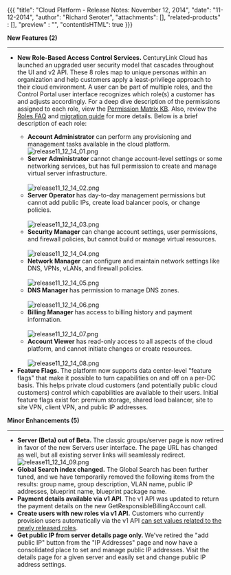 {{{
  "title": "Cloud Platform - Release Notes: November 12, 2014",
  "date": "11-12-2014",
  "author": "Richard Seroter",
  "attachments": [],
  "related-products" : [],
  "preview" : "",
  "contentIsHTML": true
}}}

<p><strong>New Features (2)</strong>
</p>
<div>
  <hr />
</div>
<ul>
  <li><strong>New Role-Based Access Control Services.&nbsp;</strong>CenturyLink Cloud has launched an upgraded user security model that cascades throughout the UI and v2 API. These 8 roles map to unique personas within an organization and help customers apply
    a least-privilege approach to their cloud environment. A user can be part of multiple roles, and the Control Portal user interface recognizes which role(s) a customer has and adjusts accordingly. For a deep dive description of the permissions assigned
    to each role, view the <a href="https://t3n.zendesk.com/entries/57974910-Role-Permissions-Matrix" target="_blank">Permission Matrix KB</a>. Also, review the <a href="https://t3n.zendesk.com/entries/57600424-Roles-FAQ" target="_blank">Roles FAQ</a>    and <a href="https://t3n.zendesk.com/entries/58057670-Roles-Migration-Guide" target="_blank">migration guide</a> for more details. Below is a brief description of each role:</li>
  <ul>
    <li><strong>Account Administrator</strong> can perform any provisioning and management tasks available in the cloud platform.&nbsp;
      <br /><img src="https://t3n.zendesk.com/attachments/token/Iqi4kDC1ck7t58vqxpyIbyLWZ/?name=release11_12_14_01.png" alt="release11_12_14_01.png" />
    </li>
    <li><strong>Server Administrator&nbsp;</strong>cannot change account-level settings or some networking services, but has full permission to create and manage virtual server infrastructure.
      <br />
      <br /><img src="https://t3n.zendesk.com/attachments/token/BfrBnp8b7mspElMu2KpH4eO3s/?name=release11_12_14_02.png" alt="release11_12_14_02.png" />
    </li>
    <li><strong>Server Operator&nbsp;</strong>has day-to-day management permissions but cannot add public IPs, create load balancer pools, or change policies.
      <br />
      <br /><img src="https://t3n.zendesk.com/attachments/token/4diaEtJJAEPMHGUOVjlXfwbo2/?name=release11_12_14_03.png" alt="release11_12_14_03.png" />
    </li>
    <li><strong>Security Manager&nbsp;</strong>can change account settings, user permissions, and firewall policies, but cannot build or manage virtual resources.
      <br />
      <br /><img src="https://t3n.zendesk.com/attachments/token/jJoPB2EKkWwGQmTJ6Yf7aFJA9/?name=release11_12_14_04.png" alt="release11_12_14_04.png" />
    </li>
    <li><strong>Network Manager&nbsp;</strong>can configure and maintain network settings like DNS, VPNs, vLANs, and firewall policies.
      <br />
      <br /><img src="https://t3n.zendesk.com/attachments/token/OIXO59C9nMnLU12xicqjv875D/?name=release11_12_14_05.png" alt="release11_12_14_05.png" />
    </li>
    <li><strong>DNS Manager&nbsp;</strong>has permission to manage DNS zones.
      <br />
      <br /><img src="https://t3n.zendesk.com/attachments/token/xQZwASi8HmkTENYFKYsqk6ZiT/?name=release11_12_14_06.png" alt="release11_12_14_06.png" />
    </li>
    <li><strong>Billing Manager&nbsp;</strong>has access to billing history and payment information.
      <br />
      <br /><img src="https://t3n.zendesk.com/attachments/token/ss81Dp3Spg6XGVY9P3cnO3E96/?name=release11_12_14_07.png" alt="release11_12_14_07.png" />
    </li>
    <li><strong>Account Viewer</strong>&nbsp;has read-only access to all aspects of the cloud platform, and cannot initiate changes or create resources.
      <br />
      <br /><img src="https://t3n.zendesk.com/attachments/token/f62HihkbXtcmEVm13AxnuZFbo/?name=release11_12_14_08.png" alt="release11_12_14_08.png" />
    </li>
  </ul>
  <li><strong>Feature Flags.&nbsp;</strong>The platform now supports data center-level "feature flags" that make it possible to turn capabilities on and off on a per-DC basis. This helps private cloud customers (and potentially public cloud customers) control
    which capabilities are available to their users. Initial feature flags exist for: premium storage, shared load balancer, site to site VPN, client VPN, and public IP addresses.</li>
</ul>
<p><strong>Minor Enhancements (5)</strong>
</p>
<div>
  <hr />
</div>
<ul>
  <li><strong>Server (Beta) out of Beta.&nbsp;</strong>The classic groups/server page is now retired in favor of the new Servers user interface. The page URL has changed as well, but all existing server links will seamlessly redirect.
    <br /><img src="https://t3n.zendesk.com/attachments/token/4iKXLmRWKUNtRGUkAiW46rv0N/?name=release11_12_14_09.png" alt="release11_12_14_09.png" />
  </li>
  <li><strong>Global Search index changed.</strong> The Global Search has been further tuned, and we have temporarily removed the following items from the results: group name, group description, VLAN name, public IP addresses, blueprint name, blueprint package
    name.</li>
  <li><strong>Payment details available via v1 API</strong>. The v1 API was updated to return the payment details on the new GetResponsibleBillingAccount&nbsp;call.</li>
  <li><strong>Create users with new roles via v1 API.</strong> Customers who currently provision users automatically via the v1 API <a href="https://t3n.zendesk.com/entries/22441967-CreateUser" target="_blank">can set values related to the newly released roles</a>.</li>
  <li><strong>Get public IP from server details page only.&nbsp;</strong>We've retired the "add public IP" button from the "IP Addresses" page and now have a consolidated place to set and manage public IP addresses. Visit the details page for a given server
    and easily set and change public IP address settings.</li>
</ul>